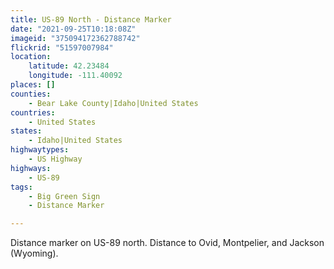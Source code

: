 ```yaml
---
title: US-89 North - Distance Marker
date: "2021-09-25T10:18:08Z"
imageid: "375094172362788742"
flickrid: "51597007984"
location:
    latitude: 42.23484
    longitude: -111.40092
places: []
counties:
    - Bear Lake County|Idaho|United States
countries:
    - United States
states:
    - Idaho|United States
highwaytypes:
    - US Highway
highways:
    - US-89
tags:
    - Big Green Sign
    - Distance Marker

---
```

Distance marker on US-89 north.  Distance to Ovid, Montpelier, and Jackson (Wyoming).